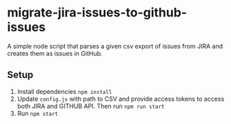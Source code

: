 # migrate-jira-issues-to-github-issues

A simple node script that parses a given csv export of issues from JIRA and creates them as issues in GitHub.

## Setup

1) Install dependencies `npm install`
2) Update `config.js` with path to CSV and provide access tokens to access both JIRA and GITHUB API.
Then run `npm run start`
3) Run `npm start` 